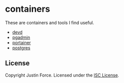 # containers

These are containers and tools I find useful.

- [devd](devd)
- [pgadmin](pgadmin)
- [portainer](portainer)
- [postgres](postgres)

## License

Copyright Justin Force. Licensed under the [ISC License][].

[isc license]: http://www.opensource.org/licenses/ISC
